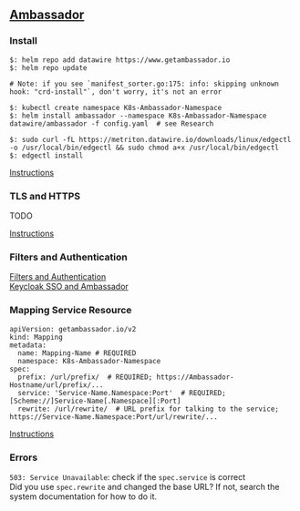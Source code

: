 ## [Ambassador](https://www.getambassador.io/)

### Install

```
$: helm repo add datawire https://www.getambassador.io
$: helm repo update

# Note: if you see `manifest_sorter.go:175: info: skipping unknown hook: "crd-install"`, don't worry, it's not an error

$: kubectl create namespace K8s-Ambassador-Namespace
$: helm install ambassador --namespace K8s-Ambassador-Namespace datawire/ambassador -f config.yaml  # see Research

$: sudo curl -fL https://metriton.datawire.io/downloads/linux/edgectl -o /usr/local/bin/edgectl && sudo chmod a+x /usr/local/bin/edgectl
$: edgectl install
```

[Instructions](Docs/Install/OtherInstallAndUpgrade/KubernetesHelm)

### TLS and HTTPS

TODO

[Instructions](Docs/HOWTOGuides/TLS/TLSTermination)

### Filters and Authentication

[Filters and Authentication](Docs/RunAndUse/Using/FiltersAndAuthentication)  
[Keycloak SSO and Ambassador](Docs/HOWTOGuides/Authentication/SSOKeycloak)  

### Mapping Service Resource

```
apiVersion: getambassador.io/v2
kind: Mapping
metadata:
  name: Mapping-Name # REQUIRED
  namespace: K8s-Ambassador-Namespace
spec:
  prefix: /url/prefix/  # REQUIRED; https://Ambassador-Hostname/url/prefix/...
  service: 'Service-Name.Namespace:Port'  # REQUIRED; [Scheme://]Service-Name[.Namespace][:Port]
  rewrite: /url/rewrite/  # URL prefix for talking to the service; https://Service-Name.Namespace:Port/url/rewrite/...
```

[Instructions](Docs/References/ConfigK8sService/MappingsServices)

### Errors

`503: Service Unavailable`: check if the `spec.service` is correct  
Did you use `spec.rewrite` and changed the base URL? If not, search the system documentation for how to do it.  
